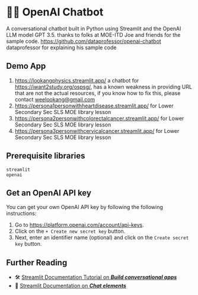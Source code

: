# 🤖💬 OpenAI Chatbot

A conversational chatbot built in Python using Streamlit and the OpenAI LLM model GPT 3.5.
thanks to 
folks at MOE-ITD Joe and friends for the sample code.
https://github.com/dataprofessor/openai-chatbot dataprofessor for explaining his sample code

## Demo App

1. https://lookangphysics.streamlit.app/ a chatbot for https://iwant2study.org/ospsg/, has a known weakness in providing URL that are not the actual resources, if you know how to fix this, please contact weelookang@gmail.com
2. https://persona1personwithheartdisease.streamlit.app/ for Lower Secondary Sec SLS MOE library lesson
3. https://persona2personwithcolorectalcancer.streamlit.app/ for Lower Secondary Sec SLS MOE library lesson
4. https://persona3personwithcervicalcancer.streamlit.app/ for Lower Secondary Sec SLS MOE library lesson

## Prerequisite libraries

```
streamlit
openai
```

## Get an OpenAI API key

You can get your own OpenAI API key by following the following instructions:
1. Go to https://platform.openai.com/account/api-keys.
2. Click on the `+ Create new secret key` button.
3. Next, enter an identifier name (optional) and click on the `Create secret key` button.

## Further Reading

- 🛠️ [Streamlit Documentation Tutorial on _**Build conversational apps**_](https://docs.streamlit.io/knowledge-base/tutorials/build-conversational-apps)
- 📖 [Streamlit Documentation on _**Chat elements**_](https://docs.streamlit.io/library/api-reference/chat)

